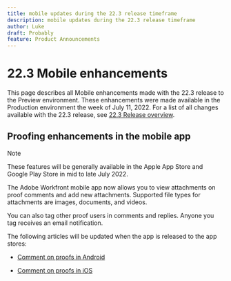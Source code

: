 ```yaml
---
title: mobile updates during the 22.3 release timeframe
description: mobile updates during the 22.3 release timeframe
author: Luke
draft: Probably
feature: Product Announcements
---
```


# 22.3 Mobile enhancements

This page describes all Mobile enhancements made with the 22.3 release to the Preview environment. These enhancements were made available in the Production environment the week of July 11, 2022. For a list of all changes available with the 22.3 release, see [22.3 Release overview](../../../product-announcements/product-releases/22.3-release-activity/22-3-release-overview.md).

## Proofing enhancements in the mobile app

>[!NOTE]
>
>These features will be generally available in the Apple App Store and Google Play Store in mid to late July 2022.


The Adobe Workfront mobile app now allows you to view attachments on proof comments and add new attachments. Supported file types for attachments are images, documents, and videos.

You can also tag other proof users in comments and replies. Anyone you tag receives an email notification.

The following articles will be updated when the app is released to the app stores:

*   [Comment on proofs in Android](/help/quicksilver/workfront-basics/mobile-apps/using-the-workfront-mobile-app/comment-on-proofs-android.md)
    
*   [Comment on proofs in iOS](/help/quicksilver/workfront-basics/mobile-apps/using-the-workfront-mobile-app/comment-on-proofs-ios.md)
